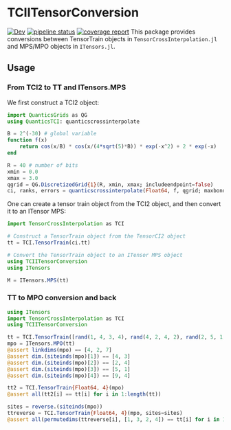 # TCIITensorConversion

[![Dev](https://img.shields.io/badge/docs-dev-blue.svg)](https://tensors4fields.gitlab.io/tciitensorconversion.jl/dev/index.html)
[![pipeline status](https://gitlab.com/tensors4fields/tciitensorconversion.jl/badges/main/pipeline.svg)](https://gitlab.com/tensors4fields/tciitensorconversion.jl/-/commits/main)
[![coverage report](https://gitlab.com/tensors4fields/tciitensorconversion.jl/badges/main/coverage.svg)](https://gitlab.com/tensors4fields/tciitensorconversion.jl/-/commits/main)
This package provides conversions between TensorTrain objects in `TensorCrossInterpolation.jl` and MPS/MPO objects in `ITensors.jl`.

## Usage
### From TCI2 to TT and ITensors.MPS
We first construct a TCI2 object:
```julia
import QuanticsGrids as QG
using QuanticsTCI: quanticscrossinterpolate

B = 2^(-30) # global variable
function f(x)
    return cos(x/B) * cos(x/(4*sqrt(5)*B)) * exp(-x^2) + 2 * exp(-x)
end

R = 40 # number of bits
xmin = 0.0
xmax = 3.0
qgrid = QG.DiscretizedGrid{1}(R, xmin, xmax; includeendpoint=false)
ci, ranks, errors = quanticscrossinterpolate(Float64, f, qgrid; maxbonddim=15)
```

One can create a tensor train object from the TCI2 object, and then convert it to an ITensor MPS:

```julia
import TensorCrossInterpolation as TCI

# Construct a TensorTrain object from the TensorCI2 object
tt = TCI.TensorTrain(ci.tt)

# Convert the TensorTrain object to an ITensor MPS object
using TCIITensorConversion
using ITensors

M = ITensors.MPS(tt)
```

### TT to MPO conversion and back

```julia
using ITensors
import TensorCrossInterpolation as TCI
using TCIITensorConversion

tt = TCI.TensorTrain([rand(1, 4, 3, 4), rand(4, 2, 4, 2), rand(2, 5, 1, 7), rand(7, 9, 4, 1)])
mpo = ITensors.MPO(tt)
@assert linkdims(mpo) == [4, 2, 7]
@assert dim.(siteinds(mpo)[1]) == [4, 3]
@assert dim.(siteinds(mpo)[2]) == [2, 4]
@assert dim.(siteinds(mpo)[3]) == [5, 1]
@assert dim.(siteinds(mpo)[4]) == [9, 4]

tt2 = TCI.TensorTrain{Float64, 4}(mpo)
@assert all(tt2[i] == tt[i] for i in 1:length(tt))

sites = reverse.(siteinds(mpo))
ttreverse = TCI.TensorTrain{Float64, 4}(mpo, sites=sites)
@assert all(permutedims(ttreverse[i], [1, 3, 2, 4]) == tt[i] for i in 1:length(tt))
```
